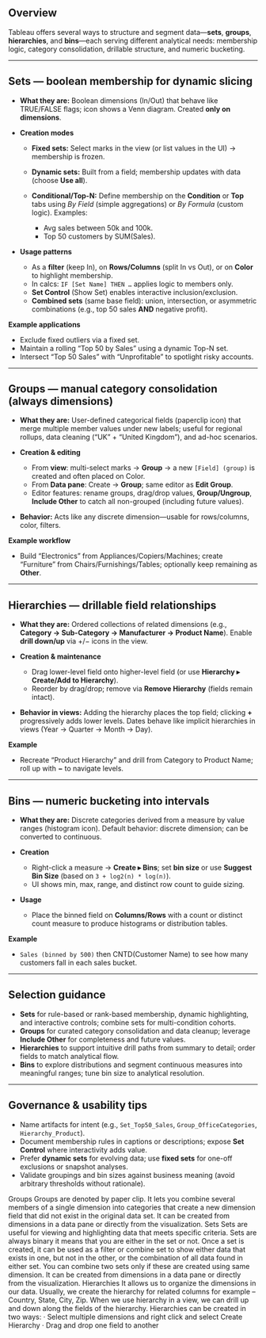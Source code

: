 

## Overview

Tableau offers several ways to structure and segment data—**sets**, **groups**, **hierarchies**, and **bins**—each serving different analytical needs: membership logic, category consolidation, drillable structure, and numeric bucketing.

---

## Sets — boolean membership for dynamic slicing

* **What they are:** Boolean dimensions (In/Out) that behave like TRUE/FALSE flags; icon shows a Venn diagram. Created **only on dimensions**.
* **Creation modes**

  * **Fixed sets:** Select marks in the view (or list values in the UI) → membership is frozen.
  * **Dynamic sets:** Built from a field; membership updates with data (choose **Use all**).
  * **Conditional/Top-N:** Define membership on the **Condition** or **Top** tabs using *By Field* (simple aggregations) or *By Formula* (custom logic). Examples:

    * Avg sales between 50k and 100k.
    * Top 50 customers by SUM(Sales).
* **Usage patterns**

  * As a **filter** (keep In), on **Rows/Columns** (split In vs Out), or on **Color** to highlight membership.
  * In calcs: `IF [Set Name] THEN …` applies logic to members only.
  * **Set Control** (Show Set) enables interactive inclusion/exclusion.
  * **Combined sets** (same base field): union, intersection, or asymmetric combinations (e.g., top 50 sales **AND** negative profit).

**Example applications**

* Exclude fixed outliers via a fixed set.
* Maintain a rolling “Top 50 by Sales” using a dynamic Top-N set.
* Intersect “Top 50 Sales” with “Unprofitable” to spotlight risky accounts.

---

## Groups — manual category consolidation (always dimensions)

* **What they are:** User-defined categorical fields (paperclip icon) that merge multiple member values under new labels; useful for regional rollups, data cleaning (“UK” + “United Kingdom”), and ad-hoc scenarios.
* **Creation & editing**

  * From **view**: multi-select marks → **Group** → a new `[Field] (group)` is created and often placed on Color.
  * From **Data pane**: Create → **Group**; same editor as **Edit Group**.
  * Editor features: rename groups, drag/drop values, **Group/Ungroup**, **Include Other** to catch all non-grouped (including future values).
* **Behavior:** Acts like any discrete dimension—usable for rows/columns, color, filters.

**Example workflow**

* Build “Electronics” from Appliances/Copiers/Machines; create “Furniture” from Chairs/Furnishings/Tables; optionally keep remaining as **Other**.

---

## Hierarchies — drillable field relationships

* **What they are:** Ordered collections of related dimensions (e.g., **Category → Sub-Category → Manufacturer → Product Name**). Enable **drill down/up** via +/− icons in the view.
* **Creation & maintenance**

  * Drag lower-level field onto higher-level field (or use **Hierarchy ▸ Create/Add to Hierarchy**).
  * Reorder by drag/drop; remove via **Remove Hierarchy** (fields remain intact).
* **Behavior in views:** Adding the hierarchy places the top field; clicking **+** progressively adds lower levels. Dates behave like implicit hierarchies in views (Year → Quarter → Month → Day).

**Example**

* Recreate “Product Hierarchy” and drill from Category to Product Name; roll up with **−** to navigate levels.

---

## Bins — numeric bucketing into intervals

* **What they are:** Discrete categories derived from a measure by value ranges (histogram icon). Default behavior: discrete dimension; can be converted to continuous.
* **Creation**

  * Right-click a measure → **Create ▸ Bins**; set **bin size** or use **Suggest Bin Size** (based on `3 + log2(n) * log(n)`).
  * UI shows min, max, range, and distinct row count to guide sizing.
* **Usage**

  * Place the binned field on **Columns/Rows** with a count or distinct count measure to produce histograms or distribution tables.

**Example**

* `Sales (binned by 500)` then CNTD(Customer Name) to see how many customers fall in each sales bucket.

---

## Selection guidance

* **Sets** for rule-based or rank-based membership, dynamic highlighting, and interactive controls; combine sets for multi-condition cohorts.
* **Groups** for curated category consolidation and data cleanup; leverage **Include Other** for completeness and future values.
* **Hierarchies** to support intuitive drill paths from summary to detail; order fields to match analytical flow.
* **Bins** to explore distributions and segment continuous measures into meaningful ranges; tune bin size to analytical resolution.

---

## Governance & usability tips

* Name artifacts for intent (e.g., `Set_Top50_Sales`, `Group_OfficeCategories`, `Hierarchy_Product`).
* Document membership rules in captions or descriptions; expose **Set Control** where interactivity adds value.
* Prefer **dynamic sets** for evolving data; use **fixed sets** for one-off exclusions or snapshot analyses.
* Validate groupings and bin sizes against business meaning (avoid arbitrary thresholds without rationale).


Groups
Groups are denoted by paper clip. It lets you combine several members of a single dimension
into categories that create a new dimension field that did not exist in the original data set. It
can be created from dimensions in a data pane or directly from the visualization.
Sets
Sets are useful for viewing and highlighting data that meets specific criteria. Sets are always
binary it means that you are either in the set or not. Once a set is created, it can be used as a
filter or combine set to show either data that exists in one, but not in the other, or the
combination of all data found in either set. You can combine two sets only if these are created
using same dimension. It can be created from dimensions in a data pane or directly from the
visualization.
Hierarchies
It allows us to organize the dimensions in our data. Usually, we create the hierarchy for related
columns for example – Country, State, City, Zip.
When we use hierarchy in a view, we can drill up and down along the fields of the hierarchy.
Hierarchies can be created in two ways:
· Select multiple dimensions and right click and select Create Hierarchy
· Drag and drop one field to another
